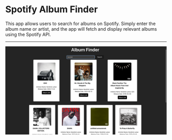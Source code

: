 # Spotify Album Finder

This app allows users to search for albums on Spotify. Simply enter the album name or artist, and the app will fetch and display relevant albums using the Spotify API.

---

![Custom thumbnail](./public/thumb.png)
